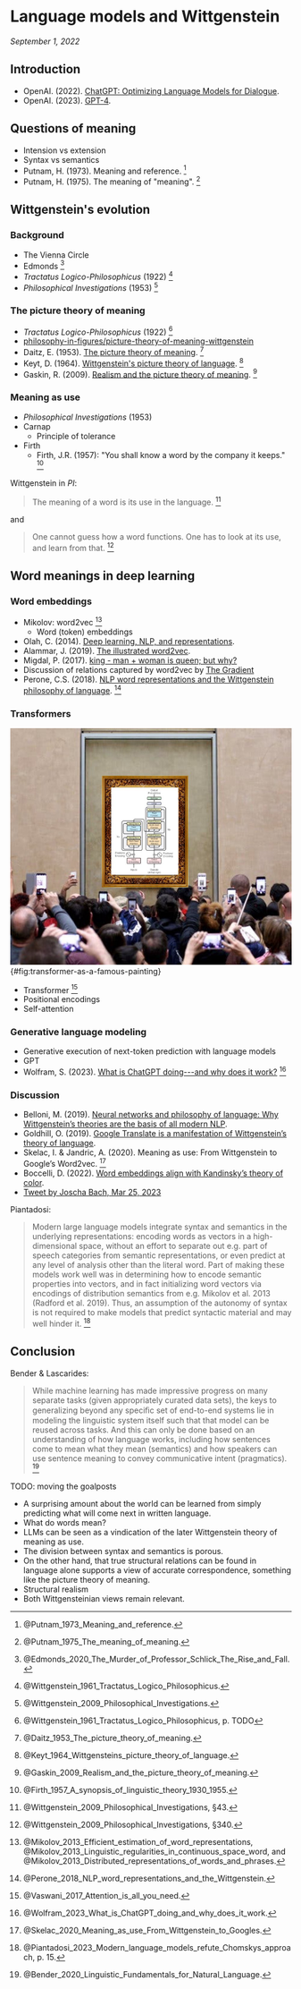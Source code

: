 Language models and Wittgenstein
===============================================================================

*September 1, 2022*


<!-- PAGETOC -->


Introduction
-------------------------------------------------------------------------------

-   OpenAI. (2022). [ChatGPT: Optimizing Language Models for Dialogue](https://openai.com/blog/chatgpt).
-   OpenAI. (2023). [GPT-4](https://openai.com/research/gpt-4).


Questions of meaning
-------------------------------------------------------------------------------

-   Intension vs extension
-   Syntax vs semantics
-   Putnam, H. (1973). Meaning and reference. [^Putnam1973]
-   Putnam, H. (1975). The meaning of "meaning". [^Putnam1975]

[^Putnam1973]: @Putnam_1973_Meaning_and_reference\.
[^Putnam1975]: @Putnam_1975_The_meaning_of_meaning\.


Wittgenstein's evolution
-------------------------------------------------------------------------------

### Background

-   The Vienna Circle
-   Edmonds [^Edmonds2020]
-   *Tractatus Logico-Philosophicus* (1922) [^Tractatus]
-   *Philosophical Investigations* (1953) [^PhilosophicalInvestigations]

[^Edmonds2020]: @Edmonds_2020_The_Murder_of_Professor_Schlick_The_Rise_and_Fall\.
[^PhilosophicalInvestigations]: @Wittgenstein_2009_Philosophical_Investigations\.
[^Tractatus]: @Wittgenstein_1961_Tractatus_Logico_Philosophicus\.


### The picture theory of meaning

-   *Tractatus Logico-Philosophicus* (1922) [^Wittgenstein1961pTODO]
-   [philosophy-in-figures/picture-theory-of-meaning-wittgenstein](https://philosophy-in-figures.tumblr.com/post/179388014391/picture-theory-of-meaning-wittgenstein)
-   Daitz, E. (1953). [The picture theory of meaning](https://www.jstor.org/stable/2251383). [^Daitz1953]
-   Keyt, D. (1964). [Wittgenstein's picture theory of language](https://www.jstor.org/stable/2183303). [^Keyt1964]
-   Gaskin, R. (2009). [Realism and the picture theory of meaning](https://www.jstor.org/stable/43154543). [^Gaskin2009]

[^Wittgenstein1961pTODO]: @Wittgenstein_1961_Tractatus_Logico_Philosophicus\, p. TODO
[^Daitz1953]: @Daitz_1953_The_picture_theory_of_meaning\.
[^Keyt1964]: @Keyt_1964_Wittgensteins_picture_theory_of_language\.
[^Gaskin2009]: @Gaskin_2009_Realism_and_the_picture_theory_of_meaning\.


### Meaning as use

-   *Philosophical Investigations* (1953)
-   Carnap
    -   Principle of tolerance
-   Firth
    -   Firth, J.R. (1957): "You shall know a word by the company it keeps." [^Firth1957]

Wittgenstein in *PI*:

>   The meaning of a word is its use in the language. [^Wittgenstein2009Sec43]

and

>   One cannot guess how a word functions.
>   One has to look at its use, and learn from that. [^Wittgenstein2009Sec340]

[^Firth1957]: @Firth_1957_A_synopsis_of_linguistic_theory_1930_1955\.
[^Wittgenstein2009Sec43]: @Wittgenstein_2009_Philosophical_Investigations\, &sect;43.
[^Wittgenstein2009Sec340]: @Wittgenstein_2009_Philosophical_Investigations\, &sect;340.


Word meanings in deep learning
-------------------------------------------------------------------------------

### Word embeddings

-   Mikolov: word2vec [^Mikolov2013]
    -   Word (token) embeddings
-   Olah, C. (2014). [Deep learning, NLP, and representations](https://colah.github.io/posts/2014-07-NLP-RNNs-Representations/).
-   Alammar, J. (2019). [The illustrated word2vec](https://jalammar.github.io/illustrated-word2vec/).
-   Migdal, P. (2017). [king - man + woman is queen; but why?](https://p.migdal.pl/2017/01/06/king-man-woman-queen-why.html)
-   Discussion of relations captured by word2vec by [The Gradient](https://thegradient.pub/nlp-imagenet/)
-   Perone, C.S. (2018). [NLP word representations and the Wittgenstein philosophy of language](http://blog.christianperone.com/2018/05/nlp-word-representations-and-the-wittgenstein-philosophy-of-language/). [^Perone2018]


[^Mikolov2013]: @Mikolov_2013_Efficient_estimation_of_word_representations\,
    @Mikolov_2013_Linguistic_regularities_in_continuous_space_word\, and
    @Mikolov_2013_Distributed_representations_of_words_and_phrases\.
[^Perone2018]: @Perone_2018_NLP_word_representations_and_the_Wittgenstein\.


### Transformers

![Meme about the fame of the transformer network architecture (source: [&commat;mishig25](https://twitter.com/mishig25/status/1549859201207484417)).](img/transformer-as-a-famous-painting.jpg){#fig:transformer-as-a-famous-painting}

-   Transformer [^Vaswani2017]
-   Positional encodings
-   Self-attention

[^Vaswani2017]: @Vaswani_2017_Attention_is_all_you_need\.


### Generative language modeling

-   Generative execution of next-token prediction with language models
-   GPT
-   Wolfram, S. (2023). [What is ChatGPT doing---and why does it work?](https://writings.stephenwolfram.com/2023/02/what-is-chatgpt-doing-and-why-does-it-work/) [^Wolfram2023]

[^Wolfram2023]: @Wolfram_2023_What_is_ChatGPT_doing_and_why_does_it_work\.


### Discussion

-   Belloni, M. (2019). [Neural networks and philosophy of language: Why Wittgenstein’s theories are the basis of all modern NLP](https://towardsdatascience.com/neural-networks-and-philosophy-of-language-31c34c0796da).
-   Goldhill, O. (2019). [Google Translate is a manifestation of Wittgenstein’s theory of language](https://qz.com/1549212/google-translate-is-a-manifestation-of-wittgensteins-theory-of-language).
-   Skelac, I. & Jandric, A. (2020). Meaning as use: From Wittgenstein to Google’s Word2vec. [^Skelac2020]
-   Boccelli, D. (2022). [Word embeddings align with Kandinsky’s theory of color](https://towardsdatascience.com/word-embeddings-align-with-kandinskys-theory-of-color-26288b864834).
-   [Tweet by Joscha Bach, Mar 25, 2023](https://twitter.com/Plinz/status/1639629419881873410)

Piantadosi:

>   Modern large language models integrate syntax and semantics in the underlying
>   representations: encoding words as vectors in a high-dimensional space,
>   without an effort to separate out e.g. part of speech categories from semantic
>   representations, or even predict at any level of analysis other than the literal
>   word. Part of making these models work well was in determining how to encode
>   semantic properties into vectors, and in fact initializing word vectors via
>   encodings of distribution semantics from e.g. Mikolov et al. 2013 (Radford et al. 2019).
>   Thus, an assumption of the autonomy of syntax is not required to make models
>   that predict syntactic material and may well hinder it. [^Piantadosi2023p15]

[^Piantadosi2023p15]: @Piantadosi_2023_Modern_language_models_refute_Chomskys_approach\, p. 15.
[^Skelac2020]: @Skelac_2020_Meaning_as_use_From_Wittgenstein_to_Googles\.


Conclusion
-------------------------------------------------------------------------------

Bender & Lascarides:

>   While machine learning has made impressive progress
>   on many separate tasks (given appropriately curated data sets), the keys to generalizing beyond
>   any speciﬁc set of end-to-end systems lie in modeling the linguistic system itself such that that
>   model can be reused across tasks. And this can only be done based on an understanding of how
>   language works, including how sentences come to mean what they mean (semantics) and how
>   speakers can use sentence meaning to convey communicative intent (pragmatics). [^Bender2020]

TODO: moving the goalposts

-   A surprising amount about the world can be learned from simply predicting what will come next in written language.
-   What do words mean?
-   LLMs can be seen as a vindication of the later Wittgenstein theory of meaning as use.
-   The division between syntax and semantics is porous.
-   On the other hand, that true structural relations can be found in language alone supports a view of accurate correspondence,
    something like the picture theory of meaning.
-   Structural realism
-   Both Wittgensteinian views remain relevant.

[^Bender2020]: @Bender_2020_Linguistic_Fundamentals_for_Natural_Language\.


<!-- REFERENCES -->
